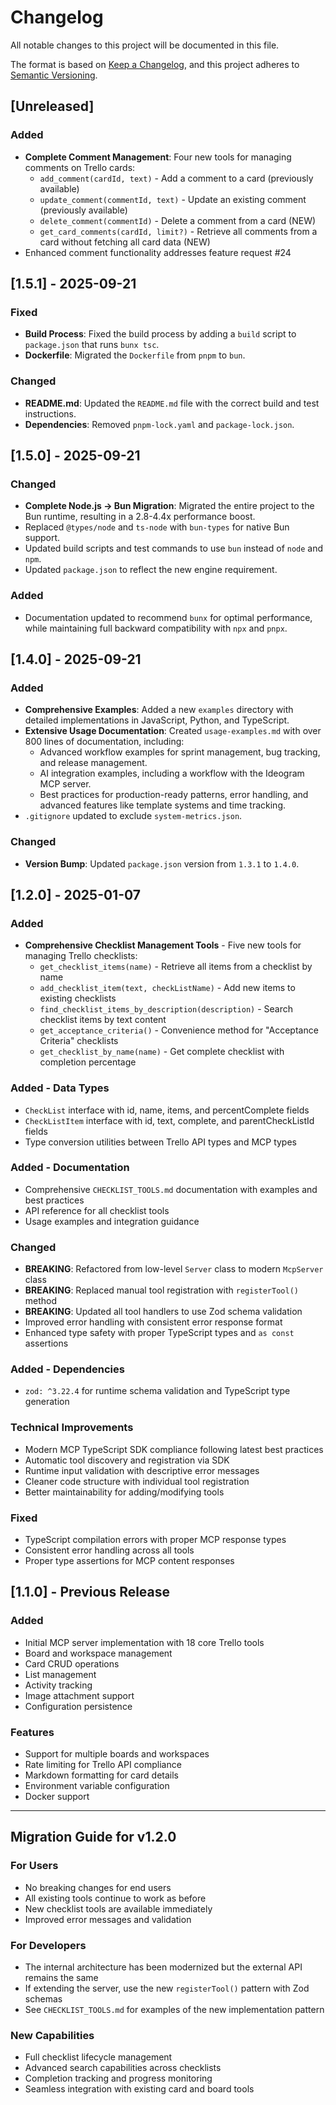 # Changelog

All notable changes to this project will be documented in this file.

The format is based on [Keep a Changelog](https://keepachangelog.com/en/1.0.0/),
and this project adheres to [Semantic Versioning](https://semver.org/spec/v2.0.0.html).

## [Unreleased]

### Added
- **Complete Comment Management**: Four new tools for managing comments on Trello cards:
  - `add_comment(cardId, text)` - Add a comment to a card (previously available)
  - `update_comment(commentId, text)` - Update an existing comment (previously available)
  - `delete_comment(commentId)` - Delete a comment from a card (NEW)
  - `get_card_comments(cardId, limit?)` - Retrieve all comments from a card without fetching all card data (NEW)
- Enhanced comment functionality addresses feature request #24

## [1.5.1] - 2025-09-21

### Fixed
- **Build Process**: Fixed the build process by adding a `build` script to `package.json` that runs `bunx tsc`.
- **Dockerfile**: Migrated the `Dockerfile` from `pnpm` to `bun`.

### Changed
- **README.md**: Updated the `README.md` file with the correct build and test instructions.
- **Dependencies**: Removed `pnpm-lock.yaml` and `package-lock.json`.

## [1.5.0] - 2025-09-21

### Changed
- **Complete Node.js → Bun Migration**: Migrated the entire project to the Bun runtime, resulting in a 2.8-4.4x performance boost.
- Replaced `@types/node` and `ts-node` with `bun-types` for native Bun support.
- Updated build scripts and test commands to use `bun` instead of `node` and `npm`.
- Updated `package.json` to reflect the new engine requirement.

### Added
- Documentation updated to recommend `bunx` for optimal performance, while maintaining full backward compatibility with `npx` and `pnpx`.

## [1.4.0] - 2025-09-21

### Added
- **Comprehensive Examples**: Added a new `examples` directory with detailed implementations in JavaScript, Python, and TypeScript.
- **Extensive Usage Documentation**: Created `usage-examples.md` with over 800 lines of documentation, including:
  - Advanced workflow examples for sprint management, bug tracking, and release management.
  - AI integration examples, including a workflow with the Ideogram MCP server.
  - Best practices for production-ready patterns, error handling, and advanced features like template systems and time tracking.
- `.gitignore` updated to exclude `system-metrics.json`.

### Changed
- **Version Bump**: Updated `package.json` version from `1.3.1` to `1.4.0`.

## [1.2.0] - 2025-01-07

### Added
- **Comprehensive Checklist Management Tools** - Five new tools for managing Trello checklists:
  - `get_checklist_items(name)` - Retrieve all items from a checklist by name
  - `add_checklist_item(text, checkListName)` - Add new items to existing checklists
  - `find_checklist_items_by_description(description)` - Search checklist items by text content
  - `get_acceptance_criteria()` - Convenience method for "Acceptance Criteria" checklists
  - `get_checklist_by_name(name)` - Get complete checklist with completion percentage

### Added - Data Types
- `CheckList` interface with id, name, items, and percentComplete fields
- `CheckListItem` interface with id, text, complete, and parentCheckListId fields
- Type conversion utilities between Trello API types and MCP types

### Added - Documentation
- Comprehensive `CHECKLIST_TOOLS.md` documentation with examples and best practices
- API reference for all checklist tools
- Usage examples and integration guidance

### Changed
- **BREAKING**: Refactored from low-level `Server` class to modern `McpServer` class
- **BREAKING**: Replaced manual tool registration with `registerTool()` method
- **BREAKING**: Updated all tool handlers to use Zod schema validation
- Improved error handling with consistent error response format
- Enhanced type safety with proper TypeScript types and `as const` assertions

### Added - Dependencies
- `zod: ^3.22.4` for runtime schema validation and TypeScript type generation

### Technical Improvements
- Modern MCP TypeScript SDK compliance following latest best practices
- Automatic tool discovery and registration via SDK
- Runtime input validation with descriptive error messages
- Cleaner code structure with individual tool registration
- Better maintainability for adding/modifying tools

### Fixed
- TypeScript compilation errors with proper MCP response types
- Consistent error handling across all tools
- Proper type assertions for MCP content responses

## [1.1.0] - Previous Release

### Added
- Initial MCP server implementation with 18 core Trello tools
- Board and workspace management
- Card CRUD operations
- List management
- Activity tracking
- Image attachment support
- Configuration persistence

### Features
- Support for multiple boards and workspaces
- Rate limiting for Trello API compliance
- Markdown formatting for card details
- Environment variable configuration
- Docker support

---

## Migration Guide for v1.2.0

### For Users
- No breaking changes for end users
- All existing tools continue to work as before
- New checklist tools are available immediately
- Improved error messages and validation

### For Developers
- The internal architecture has been modernized but the external API remains the same
- If extending the server, use the new `registerTool()` pattern with Zod schemas
- See `CHECKLIST_TOOLS.md` for examples of the new implementation pattern

### New Capabilities
- Full checklist lifecycle management
- Advanced search capabilities across checklists
- Completion tracking and progress monitoring
- Seamless integration with existing card and board tools